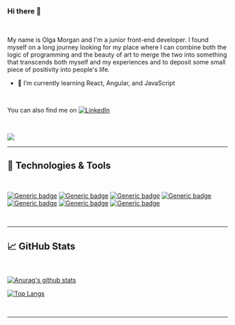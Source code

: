 ### Hi there 👋

<!--
scripka/scripka** is a ✨ _special_ ✨ repository because its `README.md` (this file) appears on your GitHub profile.

Here are some ideas to get you started:

- 🔭 I’m currently working on ...
- 🌱 I’m currently learning ...
- 👯 I’m looking to collaborate on ...
- 🤔 I’m looking for help with ...
- 💬 Ask me about ...
- 📫 How to reach me: ...
- 😄 Pronouns: ...
- ⚡ Fun fact: ...
-->
&nbsp;

My name is Olga Morgan and I'm a junior front-end developer. I found myself on a long journey looking for my place where I can 
combine both the logic of programming and the beauty of art to merge the two into something that transcends both myself and my experiences and to deposit some small piece of positivity into people's life.

- 🌱 I’m currently learning React, Angular, and JavaScript

&nbsp;

<p align="center">

You can also find me on
[![LinkedIn][2.2]][2]

</p>

[2.2]: https://user-images.githubusercontent.com/66269306/102413242-dc236300-3fb1-11eb-9b77-183f98dd506c.png (LinkedIn icon without padding)

[2]: https://www.linkedin.com/in/olgamorgan/

&nbsp;

![](https://media.giphy.com/media/WNg4XV5VIsLfy/giphy.gif)


---

## &#128295; Technologies  & Tools

&nbsp;

[![Generic badge](https://img.shields.io/badge/-JavaScript-blue)](https://shields.io/)
[![Generic badge](https://img.shields.io/badge/-React-blue)](https://shields.io/)
[![Generic badge](https://img.shields.io/badge/-HTML5-blue)](https://shields.io/)
[![Generic badge](https://img.shields.io/badge/-CSS/Sass-blue)](https://shields.io/)
[![Generic badge](https://img.shields.io/badge/-Chai-lightgrey)](https://shields.io/)
[![Generic badge](https://img.shields.io/badge/-Mocha-lightgrey)](https://shields.io/)
[![Generic badge](https://img.shields.io/badge/-Jest-lightgrey)](https://shields.io/)

&nbsp;

---

## &#128200; GitHub Stats

&nbsp;

[![Anurag's github stats](https://github-readme-stats.vercel.app/api?username=scripka&theme=dracula&show_icons=true)](https://github.com/anuraghazra/github-readme-stats)

[![Top Langs](https://github-readme-stats.vercel.app/api/top-langs/?username=scripka&theme=dracula&show_icons=true&layout=compact)](https://github.com/anuraghazra/github-readme-stats)

&nbsp;

---
